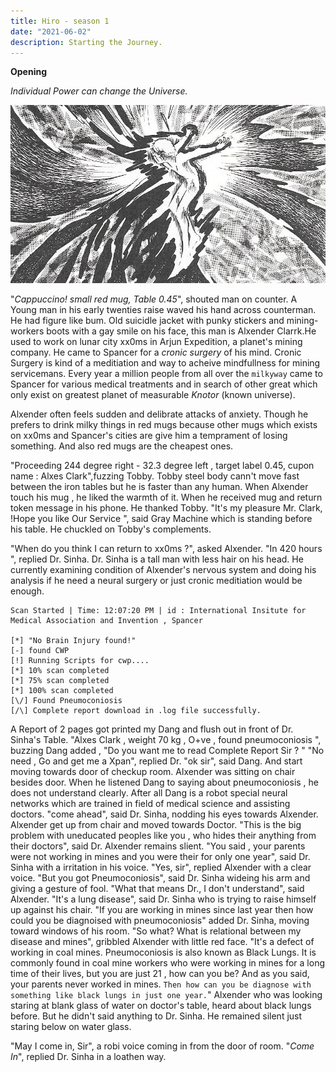 ```yaml
---
title: Hiro - season 1
date: "2021-06-02"
description: Starting the Journey.
---
```


**Opening**

*Individual Power can change the Universe.*

<p align="center">
<img src="../../../content/assets/ind.jpg"  />
</p>

"*Cappuccino! small red mug, Table 0.45*", shouted man on counter.
A Young man in his early twenties raise waved his hand across counterman. He had figure like bum. Old suicidle jacket with punky stickers and mining-workers boots with a gay smile on his face, this man is Alxender Clarrk.He used to work on lunar city xx0ms in Arjun Expedition, a planet's mining company. He came to Spancer for a *cronic surgery* of his mind. Cronic Surgery is kind of a  meditiation and way to acheive mindfullness for mining servicemans. Every year a million people from all over the `milkyway` came to Spancer for various medical treatments and in search of other great which only exist on greatest planet of measurable *Knotor* (known universe).

Alxender often feels sudden and delibrate attacks of anxiety. Though he prefers to drink milky things in red mugs because other mugs which exists on xx0ms and Spancer's cities are give him a temprament of losing something. And also red mugs are the cheapest ones.

"Proceeding 244 degree right - 32.3 degree left , target label 0.45, cupon name :   Alxes Clark",fuzzing Tobby.
Tobby steel body cann't move fast between the iron tables but he is faster than any human. When Alxender touch his mug , he liked the warmth of it. When he received mug and return token message in his phone. He thanked Tobby. 
"It's my pleasure Mr. Clark, !Hope you like Our Service ", said Gray Machine which is standing before his table.
He chuckled on Tobby's complements.

"When do you think I can return to xx0ms ?", asked Alxender.
"In 420 hours ", replied Dr. Sinha.
Dr. Sinha is a tall man with less hair on his head. He currently examining condition of Alxender's nervous system and doing his analysis if he need a neural surgery or just cronic meditiation would be enough.

```
Scan Started | Time: 12:07:20 PM | id : International Insitute for Medical Association and Invention , Spancer

[*] "No Brain Injury found!"
[-] found CWP
[!] Running Scripts for cwp.... 
[*] 10% scan completed
[*] 75% scan completed
[*] 100% scan completed
[\/] Found Pneumoconiosis
[/\] Complete report download in .log file successfully.

```
A Report of 2 pages got printed my Dang and flush out in front of Dr. Sinha's Table. 
"Alxes Clark , weight 70 kg , O+ve , found pneumoconiosis ", buzzing Dang added , "Do you want me to read Complete Report Sir ? "
"No need , Go and get me a Xpan", replied Dr.
"ok sir", said Dang. And start moving towards door of checkup room. 
Alxender was sitting on chair besides door. When he listened Dang to saying about pneumoconiosis , he does not understand clearly. After all Dang is a robot special neural networks which are trained in field of medical science and assisting doctors. 
"come ahead", said Dr. Sinha, nodding his eyes towards Alxender.
Alxender get up from chair and moved towards Doctor. 
"This is the big problem with uneducated peoples like you , who hides their anything from their doctors", said Dr.
Alxender remains slient.
"You said , your parents were not working in mines and you were their for only one year", said Dr. Sinha with a irritation in his voice.
"Yes, sir", replied Alxender with a clear voice.
"But you got Pneumoconiosis", said Dr. Sinha wideing his arm and giving a gesture of fool.
"What that means Dr., I don't understand", said Alxender.
"It's a lung disease", said Dr. Sinha who is trying to raise himself up against his chair. "If you are working in mines since last year then how could you be diagnoised with pneumoconiosis" added Dr. Sinha, moving toward windows of his room.
"So what? What is relational between my disease and mines", gribbled Alxender with little red face.
"It's a defect of working in coal mines. Pneumoconiosis is also known as Black Lungs. It is commonly found in coal mine workers who were working in mines for a long time of their lives, but you are just 21 , how can you be? And as you said, your parents never worked in mines. `Then how can you be diagnose with something like black lungs in just one year.`"
Alxender who was looking staring at blank glass of water on doctor's table, heard about black lungs before. But he didn't said anything to Dr. Sinha. He remained silent just staring below on water glass. 

"May I come in, Sir", a robi voice coming in from the door of room.
"*Come In*", replied Dr. Sinha in a loathen way.



